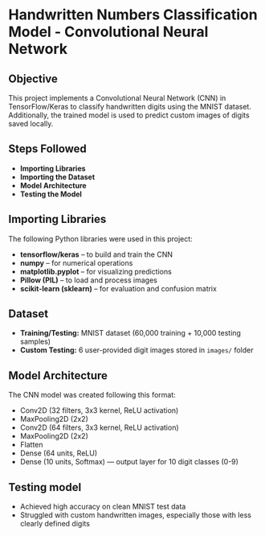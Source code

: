 # Handwritten Numbers Classification Model - Convolutional Neural Network

## Objective

This project implements a Convolutional Neural Network (CNN) in TensorFlow/Keras to classify handwritten digits using the MNIST dataset. Additionally, the trained model is used to predict custom images of digits saved locally.

## Steps Followed

- **Importing Libraries**  
- **Importing the Dataset**  
- **Model Architecture**  
- **Testing the Model**  

## **Importing Libraries**

The following Python libraries were used in this project:

- **tensorflow/keras** – to build and train the CNN  
- **numpy** – for numerical operations  
- **matplotlib.pyplot** – for visualizing predictions  
- **Pillow (PIL)** – to load and process images  
- **scikit-learn (sklearn)** – for evaluation and confusion matrix  

## Dataset

- **Training/Testing:** MNIST dataset (60,000 training + 10,000 testing samples)
- **Custom Testing:** 6 user-provided digit images stored in `images/` folder

## Model Architecture

The CNN model was created following this format:

- Conv2D (32 filters, 3x3 kernel, ReLU activation)
- MaxPooling2D (2x2)
- Conv2D (64 filters, 3x3 kernel, ReLU activation)
- MaxPooling2D (2x2)
- Flatten
- Dense (64 units, ReLU)
- Dense (10 units, Softmax) — output layer for 10 digit classes (0-9)

## Testing model

- Achieved high accuracy on clean MNIST test data
- Struggled with custom handwritten images, especially those with less clearly defined digits